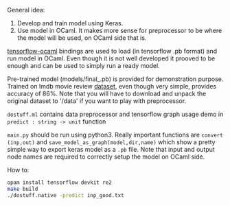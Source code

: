 General idea: 
  1. Develop and train model using Keras.
  2. Use model in OCaml.
It makes more sense for preprocessor to be where the model will be used, on OCaml side that is.

[tensorflow-ocaml](https://github.com/LaurentMazare/tensorflow-ocaml) bindings are used to load (in tensorflow .pb format) and run model in OCaml. 
Even though it is not well developed it prooved to be enough and can be used to simply run a ready model.

Pre-trained model (models/final_.pb) is provided for demonstration purpose. Trained on Imdb movie review [dataset](http://ai.stanford.edu/~amaas/data/sentiment/), even though very simple, provides accuracy of 86%.
Note that you will have to download and unpack the original dataset to '/data' if you want to play with preprocessor.

`dostuff.ml` contains data preprocessor and tensorflow graph usage demo in `predict : string -> unit` function

`main.py` should be run using python3.
  Really important functions are `convert (inp,out)` and `save_model_as_graph(model,dir,name)` which show a pretty simple way to export keras model as a `.pb` file.
  Note that input and output node names are required to correctly setup the model on OCaml side.

How to:
```bash
opam install tensorflow devkit re2
make build
./dostuff.native -predict inp_good.txt
```
